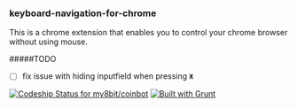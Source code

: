 ### keyboard-navigation-for-chrome
This is a chrome extension that enables you to control your chrome browser without using mouse.

#####TODO

- [ ] fix issue with hiding inputfield when pressing ```Ж```


[ ![Codeship Status for my8bit/coinbot](https://codeship.io/projects/7f39f8c0-1873-0133-bdf5-16d44fc5418d/status)](https://codeship.io/projects/93903)
[![Built with Grunt](https://cdn.gruntjs.com/builtwith.png)](http://gruntjs.com/)
